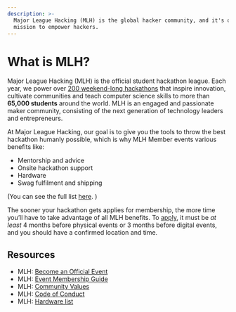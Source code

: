 ```yaml
---
description: >-
  Major League Hacking (MLH) is the global hacker community, and it's our
  mission to empower hackers.
---
```


# What is MLH?

Major League Hacking \(MLH\) is the official student hackathon league. Each year, we power over [200 weekend-long hackathons](http://mlh.io/events) that inspire innovation, cultivate communities and teach computer science skills to more than **65,000 students** around the world. MLH is an engaged and passionate maker community, consisting of the next generation of technology leaders and entrepreneurs.

At Major League Hacking, our goal is to give you the tools to throw the best hackathon humanly possible, which is why MLH Member events various benefits like:

* Mentorship and advice
* Onsite hackathon support
* Hardware 
* Swag fulfilment and shipping 

\(You can see the full list [here](https://mlh.io/event-membership). \)

The sooner your hackathon gets applies for membership, the more time you’ll have to take advantage of all MLH benefits. To [apply](https://mlh.io/event-membership), it must be _at least_ 4 months before physical events or 3 months before digital events, and you should have a confirmed location and time.

## Resources

* MLH: [Become an Official Event](https://mlh.io/event-membership)
* MLH: [Event Membership Guide](https://static.mlh.io/docs/mlh-member-event-guidelines.pdf)
* MLH: [Community Values](https://mlh.io/community-values)
* MLH: [Code of Conduct](http://static.mlh.io/docs/mlh-code-of-conduct.pdf)
* MLH: [Hardware list](https://mlh.io/hardware-lab)

